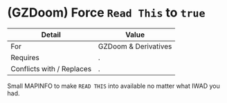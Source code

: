 # (GZDoom) Force `Read This` to `true`

| Detail | Value |
| - | - |
| For | GZDoom & Derivatives |
| Requires | . |
| Conflicts with / Replaces | . |

Small MAPINFO to make `READ THIS` into available no matter what IWAD you had.
